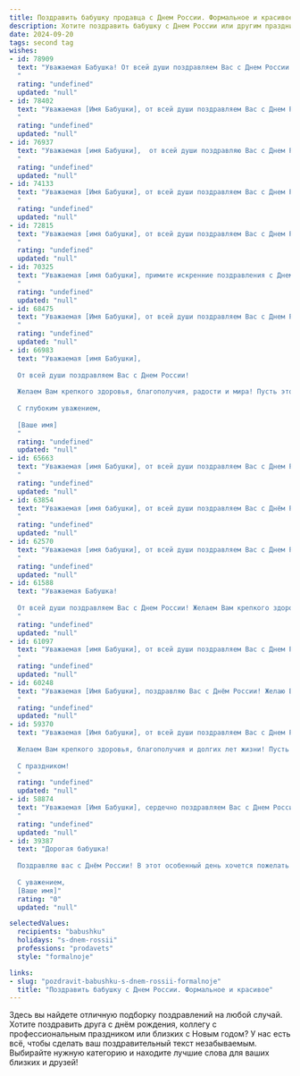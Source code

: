 ```yaml
---
title: Поздравить бабушку продавца с Днем России. Формальное и красивое
description: Хотите поздравить бабушку с Днем России или другим праздником? Наш ИИ создаст незабываемое поздравление, а вы обязательно выделитесь среди других.  
date: 2024-09-20
tags: second tag
wishes:
- id: 78909
  text: "Уважаемая Бабушка! От всей души поздравляем Вас с Днем России! Желаем Вам крепкого здоровья, счастья, благополучия и успехов в вашем нелегком, но таком важном труде продавца!
  "
  rating: "undefined"
  updated: "null"
- id: 78402
  text: "Уважаемая [Имя Бабушки], от всей души поздравляем Вас с Днем России! Желаем Вам крепкого здоровья, счастья, благополучия и мирного неба над головой. Пусть Ваша работа продавца всегда приносит радость и удовлетворение. С праздником!
  "
  rating: "undefined"
  updated: "null"
- id: 76937
  text: "Уважаемая [имя Бабушки],  от всей души поздравляю Вас с Днем России! Желаю Вам крепкого здоровья, мира, добра и благополучия. Пусть Ваша работа продавца приносит Вам радость и удовлетворение, а Ваша жизнь будет наполнена теплом, любовью и заботой близких.
  "
  rating: "undefined"
  updated: "null"
- id: 74133
  text: "Уважаемая [Имя Бабушки], от всей души поздравляем Вас с Днем России! Пусть эта праздничная дата принесёт в Вашу жизнь светлые чувства, благополучие и добрые вести. Желаем Вам крепкого здоровья, радости и процветания! С праздником!
  "
  rating: "undefined"
  updated: "null"
- id: 72815
  text: "Уважаемая [имя бабушки], от всей души поздравляем Вас с Днем России! Желаем Вам крепкого здоровья, благополучия и долгих лет жизни. Пусть Ваша работа продавца приносит Вам радость и удовлетворение. С праздником!
  "
  rating: "undefined"
  updated: "null"
- id: 70325
  text: "Уважаемая [имя бабушки], примите искренние поздравления с Днем России! Желаем Вам крепкого здоровья, благополучия и мирного неба над головой. Пусть Ваша жизнь будет наполнена радостью, любовью и заботой близких. С праздником!
  "
  rating: "undefined"
  updated: "null"
- id: 68475
  text: "Уважаемая [Имя Бабушки], от всей души поздравляем Вас с Днем России! Желаем Вам крепкого здоровья, благополучия и множества счастливых моментов! Пусть Ваша работа продавца приносит Вам радость и удовлетворение!
  "
  rating: "undefined"
  updated: "null"
- id: 66983
  text: "Уважаемая [имя Бабушки],
  
  От всей души поздравляем Вас с Днем России!
  
  Желаем Вам крепкого здоровья, благополучия, радости и мира! Пусть этот праздник наполнит Ваш дом теплом и светом, а Ваша жизнь будет долгой и счастливой.
  
  С глубоким уважением,
  
  [Ваше имя]
  "
  rating: "undefined"
  updated: "null"
- id: 65663
  text: "Уважаемая [имя Бабушки], от всей души поздравляем Вас с Днем России! Желаем Вам крепкого здоровья, благополучия и мирного неба над головой. Пусть Ваша работа продавца приносит Вам радость и удовлетворение, а в Вашем доме всегда царит уют и тепло. С праздником!
  "
  rating: "undefined"
  updated: "null"
- id: 63854
  text: "Уважаемая [имя бабушки], от всей души поздравляем Вас с Днём России! Желаем Вам крепкого здоровья, благополучия и праздничного настроения. Пусть этот день станет ярким и запоминающимся, а Ваша работа продавца приносит Вам радость и удовлетворение!
  "
  rating: "undefined"
  updated: "null"
- id: 62570
  text: "Уважаемая [имя бабушки], от всей души поздравляем Вас с Днем России! Желаем Вам крепкого здоровья, благополучия и радости в этот праздничный день.  Пусть Ваша работа продавца приносит Вам удовлетворение и радость!
  "
  rating: "undefined"
  updated: "null"
- id: 61588
  text: "Уважаемая Бабушка!
  
  От всей души поздравляем Вас с Днем России! Желаем Вам крепкого здоровья, благополучия и мирного неба над головой. Пусть Ваша жизнь будет наполнена радостью, любовью и добрыми делами!
  "
  rating: "undefined"
  updated: "null"
- id: 61097
  text: "Уважаемая [имя Бабушки], от всей души поздравляем Вас с Днем России! Желаем Вам крепкого здоровья, благополучия и процветания. Пусть Ваша работа продавца приносит Вам радость и удовлетворение.  С праздником!
  "
  rating: "undefined"
  updated: "null"
- id: 60248
  text: "Уважаемая [Имя Бабушки], поздравляю Вас с Днём России! Желаю Вам крепкого здоровья, благополучия и мирного неба над головой. Пусть Ваша жизнь будет наполнена радостью, теплом и любовью близких. С праздником!
  "
  rating: "undefined"
  updated: "null"
- id: 59370
  text: "Уважаемая [Имя бабушки], от всей души поздравляем Вас с Днем России!
  
  Желаем Вам крепкого здоровья, благополучия и долгих лет жизни! Пусть Ваша работа продавца приносит Вам удовлетворение и радость.
  
  С праздником!
  "
  rating: "undefined"
  updated: "null"
- id: 58874
  text: "Уважаемая [Имя Бабушки], сердечно поздравляем Вас с Днем России! Желаем Вам крепкого здоровья, благополучия и радости в этот праздничный день. Ваша профессия — продавец — важная и нужная, и мы ценим Ваш труд. Пусть в Вашей жизни всегда царит мир, покой и гармония!
  "
  rating: "undefined"
  updated: "null"
- id: 39387
  text: "Дорогая бабушка!
  
  Поздравляю вас с Днём России! В этот особенный день хочется пожелать вам здоровья, радости и благополучия. Ваш труд и забота о семье всегда вдохновляют нас. Пусть каждый ваш день будет наполнен светом и теплом, а каждый момент приносит только счастье. Спасибо вам за вашу мудрость и любовь!
  
  С уважением,
  [Ваше имя]"
  rating: "0"
  updated: "null"

selectedValues:
  recipients: "babushku"
  holidays: "s-dnem-rossii"
  professions: "prodavets"
  style: "formalnoje"

links:
- slug: "pozdravit-babushku-s-dnem-rossii-formalnoje"
  title: "Поздравить бабушку с Днем России. Формальное и красивое"
---
```


Здесь вы найдете отличную подборку поздравлений на любой случай. 
Хотите поздравить друга с днём рождения, коллегу с профессиональным праздником или близких с Новым годом? У нас есть всё, чтобы сделать ваш поздравительный текст незабываемым. Выбирайте нужную категорию и находите лучшие слова для ваших близких и друзей!

